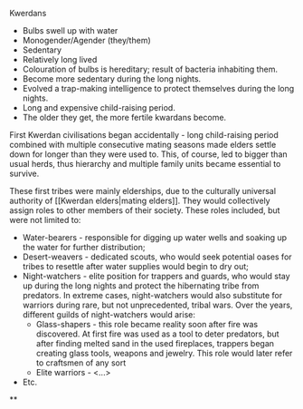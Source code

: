 Kwerdans
- Bulbs swell up with water
- Monogender/Agender (they/them)
- Sedentary
- Relatively long lived
- Colouration of bulbs is hereditary; result of bacteria inhabiting them.    
- Become more sedentary during the long nights.
- Evolved a trap-making intelligence to protect themselves during the long nights.   
- Long and expensive child-raising period.
- The older they get, the more fertile kwardans become.

First Kwerdan civilisations began accidentally - long child-raising period combined with multiple consecutive mating seasons made elders settle down for longer than they were used to. This, of course, led to bigger than usual herds, thus hierarchy and multiple family units became essential to survive.

These first tribes were mainly elderships, due to the culturally universal authority of [[Kwerdan elders|mating elders]]. They would collectively assign roles to other members of their society. These roles included, but were not limited to:
- Water-bearers - responsible for digging up water wells and soaking up the water for further distribution;
- Desert-weavers - dedicated scouts, who would seek potential oases for tribes to resettle after water supplies would begin to dry out;
- Night-watchers - elite position for trappers and guards, who would stay up during the long nights and protect the hibernating tribe from predators. In extreme cases, night-watchers would also substitute for warriors during rare, but not unprecedented, tribal wars. Over the years, different guilds of night-watchers would arise:
	- Glass-shapers - this role became reality soon after fire was discovered. At first fire was used as a tool to deter predators, but after finding melted sand in the used fireplaces, trappers began creating glass tools, weapons and jewelry. This role would later refer to craftsmen of any sort
	- Elite warriors - <...>
- Etc.
    

**

